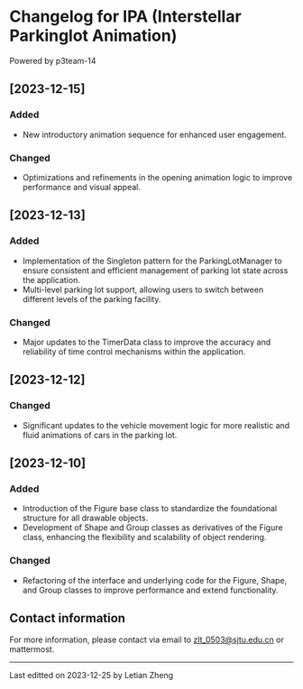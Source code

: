 # Changelog for IPA (Interstellar Parkinglot Animation)

Powered by p3team-14

## [2023-12-15]

### Added

- New introductory animation sequence for enhanced user engagement.

### Changed

- Optimizations and refinements in the opening animation logic to improve performance and visual appeal.

## [2023-12-13]

### Added

- Implementation of the Singleton pattern for the ParkingLotManager to ensure consistent and efficient management of parking lot state across the application.
- Multi-level parking lot support, allowing users to switch between different levels of the parking facility.

### Changed

- Major updates to the TimerData class to improve the accuracy and reliability of time control mechanisms within the application.

## [2023-12-12]

### Changed

- Significant updates to the vehicle movement logic for more realistic and fluid animations of cars in the parking lot.

## [2023-12-10]

### Added

- Introduction of the Figure base class to standardize the foundational structure for all drawable objects.
- Development of Shape and Group classes as derivatives of the Figure class, enhancing the flexibility and scalability of object rendering.

### Changed

- Refactoring of the interface and underlying code for the Figure, Shape, and Group classes to improve performance and extend functionality.

## Contact information

For more information, please contact via email to zlt_0503@sjtu.edu.cn or  mattermost.

---
Last editted on 2023-12-25 by Letian Zheng
